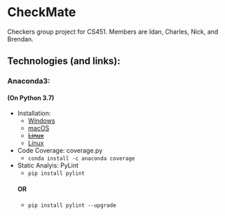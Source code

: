 # CheckMate
Checkers group project for CS451.
Members are Idan, Charles, Nick, and Brendan.

## Technologies (and links):
### Anaconda3:
#### (On Python 3.7)
* Installation:
  * [Windows](https://repo.anaconda.com/archive/Anaconda3-2019.03-Windows-x86_64.exe "Anaconda3 Windows")
  * [macOS](https://repo.anaconda.com/archive/Anaconda3-2019.03-MacOSX-x86_64.pkg "Anaconda3 Mac")
  * [~~Linux~~](https://repo.anaconda.com/archive/Anaconda3-2019.03-Linux-x86_64.sh "Anaconda3 Linux")
  * [Linux](https://repo.anaconda.com/archive/Anaconda3-2018.12-Linux-x86.sh "Anaconda3 Linux x32")
* Code Coverage: coverage.py
  * `conda install -c anaconda coverage`
* Static Analyis: PyLint
  * `pip install pylint`
  #### OR
  * `pip install pylint --upgrade`
